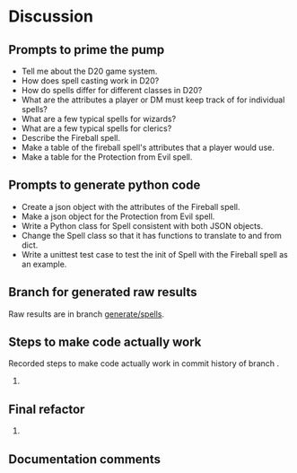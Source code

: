 # Discussion

## Prompts to prime the pump

- Tell me about the D20 game system.
- How does spell casting work in D20?
- How do spells differ for different classes in D20?
- What are the attributes a player or DM must keep track of for individual spells?
- What are a few typical spells for wizards?
- What are a few typical spells for clerics?
- Describe the Fireball spell.
- Make a table of the fireball spell's attributes that a player would use.
- Make a table for the Protection from Evil spell.


## Prompts to generate python code

- Create a json object with the attributes of the Fireball spell.
- Make a json object for the Protection from Evil spell.
- Write a Python class for Spell consistent with both JSON objects.
- Change the Spell class so that it has functions to translate to and from dict.
- Write a unittest test case to test the init of Spell with the Fireball spell as an example.

## Branch for generated raw results

Raw results are in branch [generate/spells](https://github.com/newexo/d20-ai/tree/generate/spells).

## Steps to make code actually work

Recorded steps to make code actually work in commit history of branch []().

1. 

## Final refactor

1.

## Documentation comments

